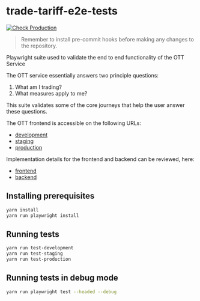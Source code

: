 # trade-tariff-e2e-tests

[![Check Production](https://github.com/trade-tariff/trade-tariff-e2e-tests/actions/workflows/check-production.yml/badge.svg)](https://github.com/trade-tariff/trade-tariff-e2e-tests/actions/workflows/check-production.yml)

> Remember to install pre-commit hooks before making any changes to the repository.

Playwright suite used to validate the end to end functionality of the OTT Service

The OTT service essentially answers two principle questions:

1. What am I trading?
2. What measures apply to me?

This suite validates some of the core journeys that help the user answer these questions.

The OTT frontend is accessible on the following URLs:

- [development][development]
- [staging][staging]
- [production][production]

Implementation details for the frontend and backend can be reviewed, here:

- [frontend][frontend-github]
- [backend][backend-github]

[development]: https://dev.trade-tariff.service.gov.uk/
[staging]: https://staging.trade-tariff.service.gov.uk/
[production]: https://www.trade-tariff.service.gov.uk/
[frontend-github]: https://github.com/trade-tariff/trade-tariff-frontend
[backend-github]: https://github.com/trade-tariff/trade-tariff-backend

## Installing prerequisites

```bash
yarn install
yarn run playwright install
```

## Running tests

```bash
yarn run test-development
yarn run test-staging
yarn run test-production
```

## Running tests in debug mode

```bash
yarn run playwright test --headed --debug
```
